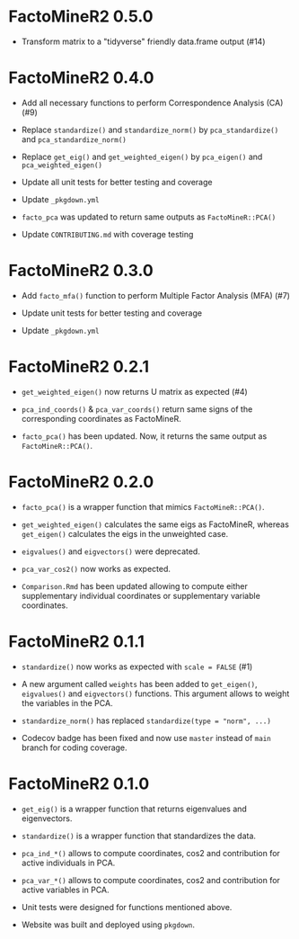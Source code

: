 # FactoMineR2 0.5.0

* Transform matrix to a "tidyverse" friendly data.frame output (#14)


# FactoMineR2 0.4.0

* Add all necessary functions to perform Correspondence Analysis (CA) (#9)

* Replace `standardize()` and `standardize_norm()` by `pca_standardize()` and `pca_standardize_norm()`

* Replace `get_eig()` and `get_weighted_eigen()` by `pca_eigen()` and `pca_weighted_eigen()`

* Update all unit tests for better testing and coverage

* Update `_pkgdown.yml`

* `facto_pca` was updated to return same outputs as `FactoMineR::PCA()`

* Update `CONTRIBUTING.md` with coverage testing


# FactoMineR2 0.3.0

* Add `facto_mfa()` function to perform Multiple Factor Analysis (MFA) (#7)

* Update unit tests for better testing and coverage

* Update `_pkgdown.yml`


# FactoMineR2 0.2.1

* `get_weighted_eigen()` now returns U matrix as expected (#4)

* `pca_ind_coords()` & `pca_var_coords()` return same signs of the corresponding coordinates as FactoMineR.

* `facto_pca()` has been updated. Now, it returns the same output as `FactoMineR::PCA()`.


# FactoMineR2 0.2.0

* `facto_pca()` is a wrapper function that mimics `FactoMineR::PCA()`.

* `get_weighted_eigen()` calculates the same eigs as FactoMineR, whereas `get_eigen()` calculates the eigs in the unweighted case.

* `eigvalues()` and `eigvectors()` were deprecated.

* `pca_var_cos2()` now works as expected.

* `Comparison.Rmd` has been updated allowing to compute either supplementary individual coordinates or supplementary variable coordinates.


# FactoMineR2 0.1.1

* `standardize()` now works as expected with `scale = FALSE` (#1)

* A new argument called `weights` has been added to `get_eigen()`, `eigvalues()` and `eigvectors()` functions. This argument allows to weight the variables in the PCA.

* `standardize_norm()` has replaced `standardize(type = "norm", ...)`

* Codecov badge has been fixed and now use `master` instead of `main` branch for coding coverage.


# FactoMineR2 0.1.0

* `get_eig()` is a wrapper function that returns eigenvalues and eigenvectors.

* `standardize()` is a wrapper function that standardizes the data.

* `pca_ind_*()` allows to compute coordinates, cos2 and contribution for active individuals in PCA.

* `pca_var_*()` allows to compute coordinates, cos2 and contribution for active variables in PCA.

* Unit tests were designed for functions mentioned above.

* Website was built and deployed using `pkgdown`.
